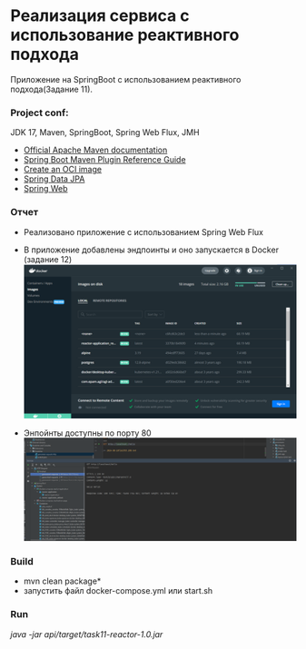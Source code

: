 # Реализация сервиса с использование реактивного подхода

Приложение на SpringBoot с использованием реактивного подхода(Задание 11).


### Project conf:

JDK 17, Maven, SpringBoot, Spring Web Flux, JMH

* [Official Apache Maven documentation](https://maven.apache.org/guides/index.html)
* [Spring Boot Maven Plugin Reference Guide](https://docs.spring.io/spring-boot/docs/3.2.5/maven-plugin/reference/html/)
* [Create an OCI image](https://docs.spring.io/spring-boot/docs/3.2.5/maven-plugin/reference/html/#build-image)
* [Spring Data JPA](https://docs.spring.io/spring-boot/docs/3.2.5/reference/htmlsingle/index.html#data.sql.jpa-and-spring-data)
* [Spring Web](https://docs.spring.io/spring-boot/docs/3.2.5/reference/htmlsingle/index.html#web)

### Отчет

* Реализовано приложение с использованием Spring Web Flux
* В приложение добавлены эндпоинты и оно запускается в Docker (задание 12)
![img.png](img.png)

* Энпойнты доступны по порту 80
![img_1.png](img_1.png)

### Build
* mvn clean package*
* запустить файл docker-compose.yml или start.sh

### Run
*java -jar api/target/task11-reactor-1.0.jar*

